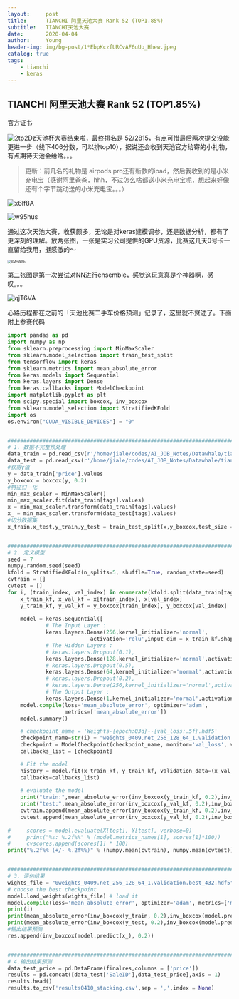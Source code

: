 ```yaml
---
layout:     post
title:      TIANCHI 阿里天池大赛 Rank 52 (TOP1.85%)
subtitle:   TIANCHI天池大赛
date:       2020-04-04
author:     Young
header-img: img/bg-post/1*EbpKczfURCvAF6uUp_Hhew.jpeg
catalog: true
tags:
    - tianchi
    - keras
---
```


## TIANCHI 阿里天池大赛 Rank 52 (TOP1.85%)

官方证书

![2tp2Dz](/Users/yangjiale/Desktop/学习笔记历程/id_information/作品集/阿里天池证书.png)天池杯大赛结束啦，最终排名是 52/2815，有点可惜最后两次提交没能更进一步（线下406分数，可以排top10），据说还会收到天池官方给寄的小礼物，有点期待天池会给啥。。。

> 更新：前几名的礼物是 airpods pro还有新款的ipad，然后我收到的是小米充电宝（感谢阿里爸爸，hhh，不过怎么啥都送小米充电宝呢，想起来好像还有个字节跳动送的小米充电宝。。。） 

![x6If8A](https://gitee.com/echisenyang/GiteeForUpicUse/raw/master/uPic/x6If8A.png)

![w95hus](https://gitee.com/echisenyang/GiteeForUpicUse/raw/master/uPic/w95hus.png)

通过这次天池大赛，收获颇多，无论是对keras建模调参，还是数据分析，都有了更深刻的理解。放两张图，一张是实习公司提供的GPU资源，比赛这几天0号卡一直留给我用，挺感激的～

<img src="https://gitee.com/echisenyang/GiteeForUpicUse/raw/master/uPic/XMHWPb.png" alt="XMHWPb" style="zoom: 50%;" />

第二张图是第一次尝试对NN进行ensemble，感觉这玩意真是个神器啊，感叹。。。

![qjT6VA](https://gitee.com/echisenyang/GiteeForUpicUse/raw/master/uPic/qjT6VA.jpg)

心路历程都在之前的「天池比赛二手车价格预测」记录了，这里就不赘述了。下面附上参赛代码

```python
import pandas as pd
import numpy as np
from sklearn.preprocessing import MinMaxScaler
from sklearn.model_selection import train_test_split
from tensorflow import keras
from sklearn.metrics import mean_absolute_error
from keras.models import Sequential
from keras.layers import Dense
from keras.callbacks import ModelCheckpoint
import matplotlib.pyplot as plt
from scipy.special import boxcox, inv_boxcox
from sklearn.model_selection import StratifiedKFold
import os
os.environ["CUDA_VISIBLE_DEVICES"] = "0"


#########################################################################
# 1. 数据不完整预处理
data_train = pd.read_csv(r'/home/jiale/codes/AI_JOB_Notes/Datawhale/tianchi/used_car_train_20200313.csv',sep = ' ')
data_test = pd.read_csv(r'/home/jiale/codes/AI_JOB_Notes/Datawhale/tianchi/used_car_testA_20200313.csv',sep = ' ')
#获得y值
y = data_train['price'].values
y_boxcox = boxcox(y, 0.2)
#特征归一化
min_max_scaler = MinMaxScaler()
min_max_scaler.fit(data_train[tags].values)
x = min_max_scaler.transform(data_train[tags].values)
x_ = min_max_scaler.transform(data_test[tags].values)
#切分数据集
x_train,x_test,y_train,y_test = train_test_split(x,y_boxcox,test_size = 0.1)


#########################################################################
# 2. 定义模型
seed = 7
numpy.random.seed(seed)
kfold = StratifiedKFold(n_splits=5, shuffle=True, random_state=seed)
cvtrain = []
cvtest = []
for i, (train_index, val_index) in enumerate(kfold.split(data_train[tags], data_train["price"])):
    x_train_kf, x_val_kf = x[train_index], x[val_index]
    y_train_kf, y_val_kf = y_boxcox[train_index], y_boxcox[val_index]
    
    model = keras.Sequential([
            # The Input Layer :
       		keras.layers.Dense(256,kernel_initializer='normal',
                          activation='relu',input_dim = x_train_kf.shape[1]), 
            # The Hidden Layers :
            # keras.layers.Dropout(0.1),
            keras.layers.Dense(128,kernel_initializer='normal',activation='relu'), 
            # keras.layers.Dropout(0.5),
            keras.layers.Dense(64,kernel_initializer='normal',activation='relu'), 
            # keras.layers.Dropout(0.2),
            # keras.layers.Dense(256,kernel_initializer='normal',activation='relu'), 
            # The Output Layer :
            keras.layers.Dense(1,kernel_initializer='normal',activation='linear')])
    model.compile(loss='mean_absolute_error', optimizer='adam', 
                  metrics=['mean_absolute_error'])
    model.summary()

    # checkpoint_name = 'Weights-{epoch:03d}--{val_loss:.5f}.hdf5' 
    checkpoint_name=str(i) + "weights_0409.net_256_128_64_1.validation.best.hdf5"
    checkpoint = ModelCheckpoint(checkpoint_name, monitor='val_loss', verbose = 1, save_best_only = True, mode ='auto')
    callbacks_list = [checkpoint]

	# Fit the model
    history = model.fit(x_train_kf, y_train_kf, validation_data=(x_val_kf,y_val_kf), epochs=2000, batch_size=1024,
    callbacks=callbacks_list)
    
    # evaluate the model
    print("train:",mean_absolute_error(inv_boxcox(y_train_kf, 0.2),inv_boxcox(model.predict(x_train_kf), 0.2)))
    print("test:",mean_absolute_error(inv_boxcox(y_val_kf, 0.2),inv_boxcox(model.predict(x_val_kf), 0.2)))
    cvtrain.append(mean_absolute_error(inv_boxcox(y_train_kf, 0.2),inv_boxcox(model.predict(x_train_kf), 0.2)))
    cvtest.append(mean_absolute_error(inv_boxcox(y_val_kf, 0.2),inv_boxcox(model.predict(x_val_kf), 0.2)))
    
#     scores = model.evaluate(X[test], Y[test], verbose=0)
#     print("%s: %.2f%%" % (model.metrics_names[1], scores[1]*100))
#     cvscores.append(scores[1] * 100)
print("%.2f%% (+/- %.2f%%)" % (numpy.mean(cvtrain), numpy.mean(cvtest)))


#########################################################################
# 3. 评估结果
wights_file = "0weights_0409.net_256_128_64_1.validation.best_432.hdf5" 
# choose the best checkpoint 
model.load_weights(wights_file) # load it
model.compile(loss='mean_absolute_error', optimizer='adam', metrics=['mean_absolute_error'])
print(i)
print(mean_absolute_error(inv_boxcox(y_train, 0.2),inv_boxcox(model.predict(x_train), 0.2)))
print(mean_absolute_error(inv_boxcox(y_test, 0.2),inv_boxcox(model.predict(x_test), 0.2)))
#输出结果预测
res.append(inv_boxcox(model.predict(x_), 0.2))


#########################################################################
# 4.输出结果预测
data_test_price = pd.DataFrame(finalres,columns = ['price'])
results = pd.concat([data_test['SaleID'],data_test_price],axis = 1)
results.head()
results.to_csv('results0410_stacking.csv',sep = ',',index = None)
```

